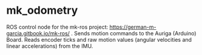 # mk_odometry

ROS control node for the mk-ros project: https://german-m-garcia.gitbook.io/mk-ros/ . Sends motion commands to the Auriga (Arduino) Board. Reads encoder ticks and raw motion values (angular velocities and linear accelerations) from the IMU.
